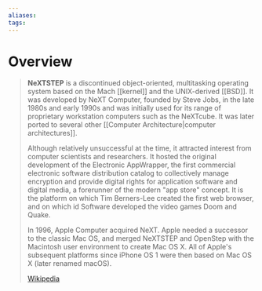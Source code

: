 ```yaml
---
aliases: 
tags:
---
```

# Overview

> **NeXTSTEP** is a discontinued object-oriented, multitasking operating system based on the Mach [[kernel]] and the UNIX-derived [[BSD]]. It was developed by NeXT Computer, founded by Steve Jobs, in the late 1980s and early 1990s and was initially used for its range of proprietary workstation computers such as the NeXTcube. It was later ported to several other [[Computer Architecture|computer architectures]].
>
> Although relatively unsuccessful at the time, it attracted interest from computer scientists and researchers. It hosted the original development of the Electronic AppWrapper, the first commercial electronic software distribution catalog to collectively manage encryption and provide digital rights for application software and digital media, a forerunner of the modern "app store" concept. It is the platform on which Tim Berners-Lee created the first web browser, and on which id Software developed the video games Doom and Quake.
>
> In 1996, Apple Computer acquired NeXT. Apple needed a successor to the classic Mac OS, and merged NeXTSTEP and OpenStep with the Macintosh user environment to create Mac OS X. All of Apple's subsequent platforms since iPhone OS 1 were then based on Mac OS X (later renamed macOS).
>
> [Wikipedia](https://en.wikipedia.org/wiki/NeXTSTEP)

